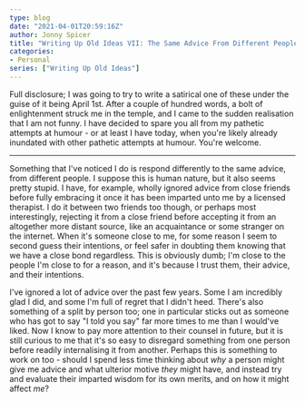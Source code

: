 ```yaml
---
type: blog
date: "2021-04-01T20:59:16Z"
author: Jonny Spicer
title: "Writing Up Old Ideas VII: The Same Advice From Different People"
categories:
- Personal
series: ["Writing Up Old Ideas"]
---
```

Full disclosure; I was going to try to write a satirical one of these under the guise of it being April 1st. After a couple of hundred words, a bolt of enlightenment struck me in the
temple, and I came to the sudden realisation that I am not funny. I have decided to spare you all from my pathetic attempts at humour - or at least I have today, when you're likely
already inundated with other pathetic attempts at humour. You're welcome.

___

Something that I've noticed I do is respond differently to the same advice, from different people. I suppose this is human nature, but it also seems pretty stupid. I have, for example,
wholly ignored advice from close friends before fully embracing it once it has been imparted unto me by a licensed therapist. I do it between two friends too though, or perhaps most
interestingly, rejecting it from a close friend before accepting it from an altogether more distant source, like an acquaintance or some stranger on the internet. When it's someone
close to me, for some reason I seem to second guess their intentions, or feel safer in doubting them knowing that we have a close bond regardless. This is obviously dumb; I'm close to
the people I'm close to for a reason, and it's because I trust them, their advice, and their intentions.

I've ignored a lot of advice over the past few years. Some I am incredibly glad I did, and some I'm full of regret that I didn't heed. There's also something of a split by person too;
one in particular sticks out as someone who has got to say "I told you say" far more times to me than I would've liked. Now I know to pay more attention to their counsel in future,
but it is still curious to me that it's so easy to disregard something from one person before readily internalising it from another. Perhaps this is something to work on too - should
I spend less time thinking about *why* a person might give me advice and what ulterior motive *they* might have, and instead try and evaluate their imparted wisdom for its own merits,
and on how it might affect *me*?
